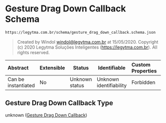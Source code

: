 # Gesture Drag Down Callback Schema

```txt
https://legytma.com.br/schema/gesture_drag_down_callback.schema.json
```




> Created by Windol [windol@legytma.com.br](mailto:windol@legytma.com.br) at 15/05/2020.
> Copyright (c) 2020 Legytma Soluções Inteligentes (<https://legytma.com.br>). All rights reserved.
>

| Abstract            | Extensible | Status         | Identifiable            | Custom Properties | Additional Properties | Access Restrictions | Defined In                                                                                                        |
| :------------------ | ---------- | -------------- | ----------------------- | :---------------- | --------------------- | ------------------- | ----------------------------------------------------------------------------------------------------------------- |
| Can be instantiated | No         | Unknown status | Unknown identifiability | Forbidden         | Allowed               | none                | [gesture_drag_down_callback.schema.json](../schema/gesture_drag_down_callback.schema.json) |

## Gesture Drag Down Callback Type

unknown ([Gesture Drag Down Callback](gesture_drag_down_callback.md))
